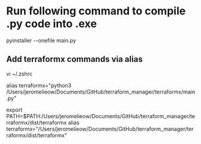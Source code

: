 # Run following command to compile .py code into .exe

pyinstaller --onefile main.py

## Add terraformx commands via alias

vi ~/.zshrc

alias terraformx="python3 /Users/jeromelieow/Documents/GitHub/terraform_manager/terraformx/main.py"

export PATH=$PATH:/Users/jeromelieow/Documents/GitHub/terraform_manager/terraformx/dist/terraformx
alias terraformx="/Users/jeromelieow/Documents/GitHub/terraform_manager/terraformx/dist/terraformx"

